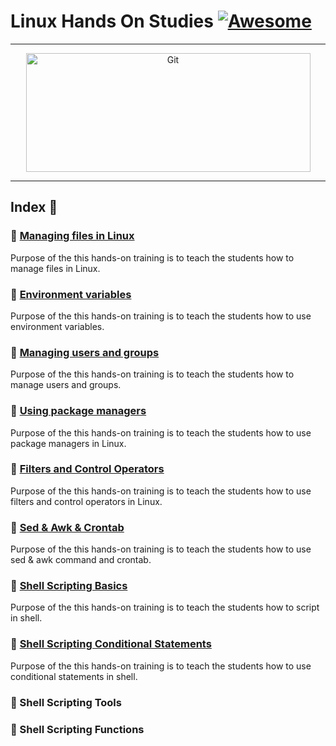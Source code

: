 Linux Hands On Studies [![Awesome](https://cdn.rawgit.com/sindresorhus/awesome/d7305f38d29fed78fa85652e3a63e154dd8e8829/media/badge.svg)](https://github.com/sindresorhus/awesome)
===============
<hr>
<p align="center">
	<img alt="Git" src="https://raw.githubusercontent.com/medipnegiz/linux_cheat_sheet/main/Img/linux.svg" height="190" width="455">
</p>
<hr>

## Index 📜
### 🔖 [Managing files in Linux](https://github.com/medipnegiz/linux_hands_on/blob/main/1_Managing_files_in_linux.md)
Purpose of the this hands-on training is to teach the students how to manage files in Linux.

### 🔖 [Environment variables](https://github.com/medipnegiz/linux_hands_on/blob/main/2_Environment_Variables.md)
Purpose of the this hands-on training is to teach the students how to use environment variables.

### 🔖 [Managing users and groups](https://github.com/medipnegiz/linux_hands_on/blob/main/3_Managing_Users_Groups.md)
Purpose of the this hands-on training is to teach the students how to manage users and groups.

### 🔖 [Using package managers](https://github.com/medipnegiz/linux_hands_on/blob/main/4_Using_Package_Managers.md)
Purpose of the this hands-on training is to teach the students how to use package managers in Linux.

### 🔖 [Filters and Control Operators](https://github.com/medipnegiz/linux_hands_on/blob/main/5_Filters_and_Control_Operators.md)
Purpose of the this hands-on training is to teach the students how to use filters and control operators in Linux.

### 🔖 [Sed & Awk & Crontab](https://github.com/medipnegiz/linux_hands_on/blob/main/6_Sed_Awk_Crontab.md)
Purpose of the this hands-on training is to teach the students how to use sed & awk command and crontab.

### 🔖 [Shell Scripting Basics](https://github.com/medipnegiz/linux_hands_on/blob/main/7_Shell_Scripting_Basics.md)
Purpose of the this hands-on training is to teach the students how to script in shell.

### 🔖 [Shell Scripting Conditional Statements]()
Purpose of the this hands-on training is to teach the students how to use conditional statements in shell.
### 🔖 Shell Scripting Tools
### 🔖 Shell Scripting Functions
